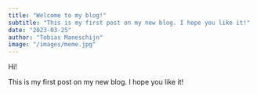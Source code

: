 ```yaml
---
title: "Welcome to my blog!"
subtitle: "This is my first post on my new blog. I hope you like it!"
date: "2023-03-25"
author: "Tobias Maneschijn"
image: "/images/meme.jpg"
---
```


Hi!

This is my first post on my new blog. I hope you like it!